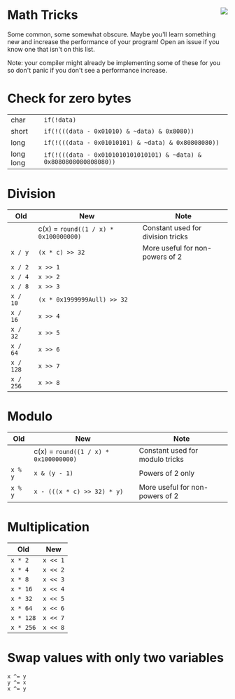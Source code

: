 # Math Tricks <a href="https://discord.gg/caUF3Pm"><img align="right" src="https://i.imgur.com/DFL4Iss.png"></a>
Some common, some somewhat obscure. Maybe you'll learn something new and increase the performance of your program! Open an issue if you know one that isn't on this list.

Note: your compiler might already be implementing some of these for you so don't panic if you don't see a performance increase.

# Check for zero bytes
|           |                                                                     |
| --------- | ------------------------------------------------------------------- |
| char      | `if(!data)`                                                         |
| short     | `if(!(((data - 0x01010) & ~data) & 0x8080))`                        |
| long      | `if(!(((data - 0x01010101) & ~data) & 0x80808080))`                 |
| long long | `if(!(((data - 0x0101010101010101) & ~data) & 0x8080808080808080))` |

# Division
| Old       | New                                     | Note                                             |
| --------- | --------------------------------------- | ------------------------------------------------ |
|           | c(x) = `round((1 / x) * 0x100000000)`   | Constant used for division tricks                |
| `x / y`   | `(x * c) >> 32`                         | More useful for non-powers of 2                  |
| `x / 2`   | `x >> 1`                                |                                                  |
| `x / 4`   | `x >> 2`                                |                                                  |
| `x / 8`   | `x >> 3`                                |                                                  |
| `x / 10`  | `(x * 0x1999999Aull) >> 32`             |                                                  |
| `x / 16`  | `x >> 4`                                |                                                  |
| `x / 32`  | `x >> 5`                                |                                                  |
| `x / 64`  | `x >> 6`                                |                                                  |
| `x / 128` | `x >> 7`                                |                                                  |
| `x / 256` | `x >> 8`                                |                                                  |

# Modulo
| Old       | New                                     | Note                                             |
| --------- | --------------------------------------- | ------------------------------------------------ |
|           | c(x) = `round((1 / x) * 0x100000000)`   | Constant used for modulo tricks                  |
| `x % y`   | `x & (y - 1)`                           | Powers of 2 only                                 |
| `x % y`   | `x - (((x * c) >> 32) * y)`             | More useful for non-powers of 2                  |

# Multiplication
| Old       | New                                     |
| --------- | --------------------------------------- |
| `x * 2`   | `x << 1`                                |
| `x * 4`   | `x << 2`                                |
| `x * 8`   | `x << 3`                                |
| `x * 16`  | `x << 4`                                |
| `x * 32`  | `x << 5`                                |
| `x * 64`  | `x << 6`                                |
| `x * 128` | `x << 7`                                |
| `x * 256` | `x << 8`                                |

# Swap values with only two variables
```
x ^= y
y ^= x
x ^= y
```
